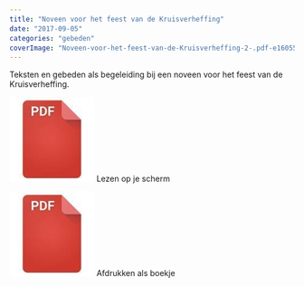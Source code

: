 ```yaml
---
title: "Noveen voor het feest van de Kruisverheffing"
date: "2017-09-05"
categories: "gebeden"
coverImage: "Noveen-voor-het-feest-van-de-Kruisverheffing-2-.pdf-e1605529702592.png"
---
```


Teksten en gebeden als begeleiding bij een noveen voor het feest van de Kruisverheffing.

<!--more-->

[![pdf](images/2bdd26a893f94f1d69b5a89ee751a599-150x150.jpg)](https://storage.googleapis.com/geloven-leren/printerboekjes/Noveen%20voor%20het%20feest%20van%20de%20Kruisverheffing.pdf) Lezen op je scherm

[![pdf](images/2bdd26a893f94f1d69b5a89ee751a599-150x150.jpg)](https://storage.googleapis.com/geloven-leren/printerboekjes/Noveen%20voor%20het%20feest%20van%20de%20Kruisverheffing-katern.pdf) Afdrukken als boekje
